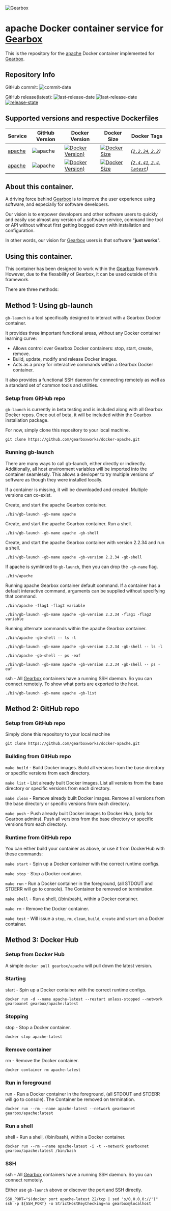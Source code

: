 ![Gearbox](https://raw.githubusercontent.com/gearboxworks/gearboxworks.github.io/master/assets/images/gearbox-logo.png)


# apache Docker container service for [Gearbox](https://github.com/gearboxworks/)
This is the repository for the [apache](https://apache.org/) Docker container implemented for [Gearbox](https://github.com/gearboxworks/).


## Repository Info
GitHub commit: ![commit-date](https://img.shields.io/github/last-commit/gearboxworks/docker-apache?style=flat-square)

GitHub release(latest): ![last-release-date](https://img.shields.io/github/release-date/gearboxworks/docker-apache) ![last-release-date](https://img.shields.io/github/v/tag/gearboxworks/docker-apache?sort=semver) [![release-state](https://github.com/gearboxworks/docker-apache/workflows/release/badge.svg?event=release)](https://github.com/gearboxworks/docker-apache/actions?query=workflow%3Arelease)


## Supported versions and respective Dockerfiles
| Service | GitHub Version | Docker Version | Docker Size | Docker Tags |
| ------- | -------------- | -------------- | ----------- | ----------- |
| [apache](https://apache.org/) | ![apache](https://img.shields.io/badge/apache-2.2.34-green.svg) | [![Docker Version)](https://img.shields.io/docker/v/gearboxworks/apache/2.2.34)](https://hub.docker.com/repository/docker/gearboxworks/apache) | [![Docker Size](https://img.shields.io/docker/image-size/gearboxworks/apache/2.2.34)](https://hub.docker.com/repository/docker/gearboxworks/apache) | _([`2.2.34`, `2.2`](https://github.com/gearboxworks/docker-apache/blob/master/versions/2.2.34/DockerfileRuntime))_ |
| [apache](https://apache.org/) | ![apache](https://img.shields.io/badge/apache-2.4.41-green.svg) | [![Docker Version)](https://img.shields.io/docker/v/gearboxworks/apache/2.4.41)](https://hub.docker.com/repository/docker/gearboxworks/apache) | [![Docker Size](https://img.shields.io/docker/image-size/gearboxworks/apache/2.4.41)](https://hub.docker.com/repository/docker/gearboxworks/apache) | _([`2.4.41`, `2.4`, `latest`](https://github.com/gearboxworks/docker-apache/blob/master/versions/2.4.41/DockerfileRuntime))_ |


## About this container.
A driving force behind [Gearbox](https://github.com/gearboxworks/) is to improve the user experience using software, and especially for software developers.

Our vision is to empower developers and other software users to quickly and easily use almost any version of a software service, command line tool or API without without first getting bogged down with installation and configuration.

In other words, our vision for [Gearbox](https://github.com/gearboxworks/) users is that software "**just works**".


## Using this container.
This container has been designed to work within the [Gearbox](https://github.com/gearboxworks/) framework.
However, due to the flexability of Gearbox, it can be used outside of this framework.

There are three methods:

## Method 1: Using gb-launch
`gb-launch` is a tool specifically designed to interact with a Gearbox Docker container.

It provides three important functional areas, without any Docker container learning curve:
- Allows control over Gearbox Docker containers: stop, start, create, remove.
- Build, update, modify and release Docker images.
- Acts as a proxy for interactive commands within a Gearbox Docker container.

It also provides a functional SSH daemon for connecting remotely as well as a standard set of common tools and utilities.


### Setup from GitHub repo
`gb-launch` is currently in beta testing and is included along with all Gearbox Docker repos.
Once out of beta, it will be included within the Gearbox installation package.

For now, simply clone this repository to your local machine.

`git clone https://github.com/gearboxworks/docker-apache.git`

### Running gb-launch
There are many ways to call gb-launch, either directly or indirectly.
Additionally, all host environment variables will be imported into the container seamlessly.
This allows a devloper to try multiple versions of software as though they were installed locally.

If a container is missing, it will be downloaded and created. Multiple versions can co-exist.

Create, and start the apache Gearbox container.

`./bin/gb-launch -gb-name apache`

Create, and start the apache Gearbox container. Run a shell.

`./bin/gb-launch -gb-name apache -gb-shell`

Create, and start the apache Gearbox container with version 2.2.34 and run a shell.

`./bin/gb-launch -gb-name apache -gb-version 2.2.34 -gb-shell`

If apache is symlinked to `gb-launch`, then you can drop the `-gb-name` flag.

`./bin/apache`

Running apache Gearbox container default command. If a container has a default interactive command, arguments can be supplied without specifying that command.

`./bin/apache -flag1 -flag2 variable`

`./bin/gb-launch -gb-name apache -gb-version 2.2.34 -flag1 -flag2 variable`


Running alternate commands within the apache Gearbox container.

`./bin/apache -gb-shell -- ls -l`

`./bin/gb-launch -gb-name apache -gb-version 2.2.34 -gb-shell -- ls -l`

`./bin/apache -gb-shell -- ps -eaf`

`./bin/gb-launch -gb-name apache -gb-version 2.2.34 -gb-shell -- ps -eaf`


ssh - All [Gearbox](https://github.com/gearboxworks/) containers have a running SSH daemon. So you can connect remotely.
To show what ports are exported to the host.

`./bin/gb-launch -gb-name apache -gb-list`


## Method 2: GitHub repo

### Setup from GitHub repo
Simply clone this repository to your local machine

`git clone https://github.com/gearboxworks/docker-apache.git`

### Building from GitHub repo
`make build` - Build Docker images. Build all versions from the base directory or specific versions from each directory.

`make list` - List already built Docker images. List all versions from the base directory or specific versions from each directory.

`make clean` - Remove already built Docker images. Remove all versions from the base directory or specific versions from each directory.

`make push` - Push already built Docker images to Docker Hub, (only for Gearbox admins). Push all versions from the base directory or specific versions from each directory.

### Runtime from GitHub repo
You can either build your container as above, or use it from DockerHub with these commands:

`make start` - Spin up a Docker container with the correct runtime configs.

`make stop` - Stop a Docker container.

`make run` - Run a Docker container in the foreground, (all STDOUT and STDERR will go to console). The Container be removed on termination.

`make shell` - Run a shell, (/bin/bash), within a Docker container.

`make rm` - Remove the Docker container.

`make test` - Will issue a `stop`, `rm`, `clean`, `build`, `create` and `start` on a Docker container.


## Method 3: Docker Hub

### Setup from Docker Hub
A simple `docker pull gearbox/apache` will pull down the latest version.

### Starting
start - Spin up a Docker container with the correct runtime configs.

`docker run -d --name apache-latest --restart unless-stopped --network gearboxnet gearbox/apache:latest`

### Stopping
stop - Stop a Docker container.

`docker stop apache-latest`

### Remove container
rm - Remove the Docker container.

`docker container rm apache-latest`

### Run in foreground
run - Run a Docker container in the foreground, (all STDOUT and STDERR will go to console). The Container be removed on termination.

`docker run --rm --name apache-latest --network gearboxnet gearbox/apache:latest`

### Run a shell
shell - Run a shell, (/bin/bash), within a Docker container.

`docker run --rm --name apache-latest -i -t --network gearboxnet gearbox/apache:latest /bin/bash`

### SSH
ssh - All [Gearbox](https://github.com/gearboxworks/) containers have a running SSH daemon. So you can connect remotely.

Either use `gb-launch` above or discover the port and SSH directly.


```
SSH_PORT="$(docker port apache-latest 22/tcp | sed 's/0.0.0.0://')"
ssh -p ${SSH_PORT} -o StrictHostKeyChecking=no gearbox@localhost
```

